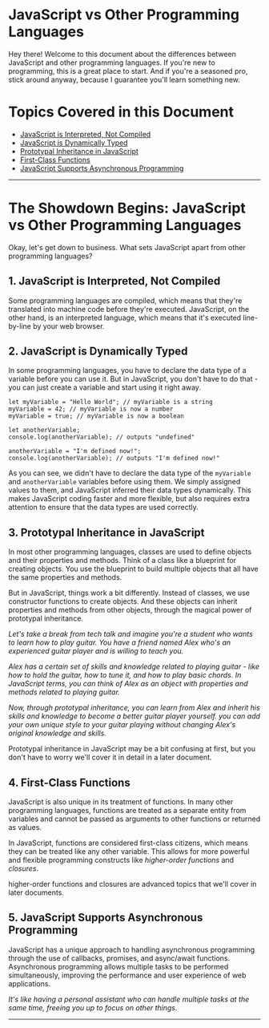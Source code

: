 # JavaScript vs Other Programming Languages

Hey there! Welcome to this document about the differences between JavaScript and other programming languages. If you're new to programming, this is a great place to start. And if you're a seasoned pro, stick around anyway, because I guarantee you'll learn something new.

# Topics Covered in this Document

- [JavaScript is Interpreted, Not Compiled](#javaScript-is-interpreted,-not-compiled)
- [JavaScript is Dynamically Typed](#javaScript-is-dynamically-typed)
- [Prototypal Inheritance in JavaScript](#prototypal-inheritance-in-javaScript)
- [First-Class Functions](#first-class-functions)
- [JavaScript Supports Asynchronous Programming](#javaScript-supports-asynchronous-programming)

---

# The Showdown Begins: JavaScript vs Other Programming Languages

Okay, let's get down to business. What sets JavaScript apart from other programming languages?

## 1. JavaScript is Interpreted, Not Compiled

Some programming languages are compiled, which means that they're translated into machine code before they're executed. JavaScript, on the other hand, is an interpreted language, which means that it's executed line-by-line by your web browser.

## 2. JavaScript is Dynamically Typed

In some programming languages, you have to declare the data type of a variable before you can use it. But in JavaScript, you don't have to do that - you can just create a variable and start using it right away.

```
let myVariable = "Hello World"; // myVariable is a string
myVariable = 42; // myVariable is now a number
myVariable = true; // myVariable is now a boolean

let anotherVariable;
console.log(anotherVariable); // outputs "undefined"

anotherVariable = "I'm defined now!";
console.log(anotherVariable); // outputs "I'm defined now!"
```

As you can see, we didn't have to declare the data type of the `myVariable` and `anotherVariable` variables before using them. We simply assigned values to them, and JavaScript inferred their data types dynamically. This makes JavaScript coding faster and more flexible, but also requires extra attention to ensure that the data types are used correctly.

## 3. Prototypal Inheritance in JavaScript

In most other programming languages, classes are used to define objects and their properties and methods. Think of a class like a blueprint for creating objects. You use the blueprint to build multiple objects that all have the same properties and methods.

But in JavaScript, things work a bit differently. Instead of classes, we use constructor functions to create objects. And these objects can inherit properties and methods from other objects, through the magical power of prototypal inheritance.

_Let's take a break from tech talk and imagine you're a student who wants to learn how to play guitar. You have a friend named Alex who's an experienced guitar player and is willing to teach you._

_Alex has a certain set of skills and knowledge related to playing guitar - like how to hold the guitar, how to tune it, and how to play basic chords. In JavaScript terms, you can think of Alex as an object with properties and methods related to playing guitar._

_Now, through prototypal inheritance, you can learn from Alex and inherit his skills and knowledge to become a better guitar player yourself. you can add your own unique style to your guitar playing without changing Alex's original knowledge and skills._

Prototypal inheritance in JavaScript may be a bit confusing at first, but you don't have to worry we'll cover it in detail in a later document.

## 4. First-Class Functions

JavaScript is also unique in its treatment of functions. In many other programming languages, functions are treated as a separate entity from variables and cannot be passed as arguments to other functions or returned as values.

In JavaScript, functions are considered first-class citizens, which means they can be treated like any other variable. This allows for more powerful and flexible programming constructs like _higher-order functions_ and _closures_.

higher-order functions and closures are advanced topics that we'll cover in later documents.

## 5. JavaScript Supports Asynchronous Programming

JavaScript has a unique approach to handling asynchronous programming through the use of callbacks, promises, and async/await functions. Asynchronous programming allows multiple tasks to be performed simultaneously, improving the performance and user experience of web applications.

_It's like having a personal assistant who can handle multiple tasks at the same time, freeing you up to focus on other things._

---
